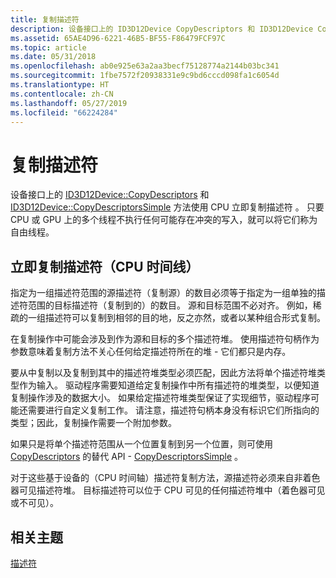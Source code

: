 ```yaml
---
title: 复制描述符
description: 设备接口上的 ID3D12Device CopyDescriptors 和 ID3D12Device CopyDescriptorsSimple 方法使用 CPU 立即复制描述符。
ms.assetid: 65AE4D96-6221-46B5-BF55-F86479FCF97C
ms.topic: article
ms.date: 05/31/2018
ms.openlocfilehash: ab0e925e63a2aa3becf75128774a2144b03bc341
ms.sourcegitcommit: 1fbe7572f20938331e9c9bd6cccd098fa1c6054d
ms.translationtype: HT
ms.contentlocale: zh-CN
ms.lasthandoff: 05/27/2019
ms.locfileid: "66224284"
---
```

# <a name="copying-descriptors"></a>复制描述符

设备接口上的 [ID3D12Device::CopyDescriptors](/windows/desktop/api/D3D12/nf-d3d12-id3d12device-copydescriptors) 和 [ID3D12Device::CopyDescriptorsSimple](/windows/desktop/api/D3D12/nf-d3d12-id3d12device-copydescriptorssimple) 方法使用 CPU 立即复制描述符   。 只要 CPU 或 GPU 上的多个线程不执行任何可能存在冲突的写入，就可以将它们称为自由线程。

## <a name="copying-descriptors-immediately-cpu-timeline"></a>立即复制描述符（CPU 时间线）

指定为一组描述符范围的源描述符（复制源）的数目必须等于指定为一组单独的描述符范围的目标描述符（复制到的）的数目。 源和目标范围不必对齐。 例如，稀疏的一组描述符可以复制到相邻的目的地，反之亦然，或者以某种组合形式复制。

在复制操作中可能会涉及到作为源和目标的多个描述符堆。 使用描述符句柄作为参数意味着复制方法不关心任何给定描述符所在的堆 - 它们都只是内存。

要从中复制以及复制到其中的描述符堆类型必须匹配，因此方法将单个描述符堆类型作为输入。 驱动程序需要知道给定复制操作中所有描述符的堆类型，以便知道复制操作涉及的数据大小。 如果给定描述符堆类型保证了实现细节，驱动程序可能还需要进行自定义复制工作。 请注意，描述符句柄本身没有标识它们所指向的类型；因此，复制操作需要一个附加参数。

如果只是将单个描述符范围从一个位置复制到另一个位置，则可使用 [CopyDescriptors](/windows/desktop/api/D3D12/nf-d3d12-id3d12device-copydescriptors) 的替代 API - [CopyDescriptorsSimple](/windows/desktop/api/D3D12/nf-d3d12-id3d12device-copydescriptorssimple)   。

对于这些基于设备的（CPU 时间轴）描述符复制方法，源描述符必须来自非着色器可见描述符堆。 目标描述符可以位于 CPU 可见的任何描述符堆中（着色器可见或不可见）。

## <a name="related-topics"></a>相关主题

<dl> <dt>

[描述符](descriptors.md)
</dt> </dl>

 

 




